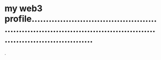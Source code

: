 # my web3 profile................................................................................................................................
.
